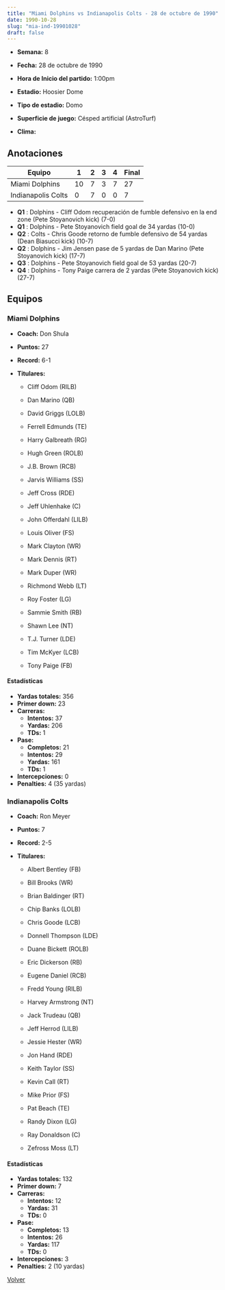 ```yaml
---
title: "Miami Dolphins vs Indianapolis Colts - 28 de octubre de 1990"
date: 1990-10-28
slug: "mia-ind-19901028"
draft: false
---
```


* **Semana:** 8
* **Fecha:** 28 de octubre de 1990

* **Hora de Inicio del partido:** 1:00pm
* **Estadio:** Hoosier Dome
* **Tipo de estadio:** Domo
* **Superficie de juego:** Césped artificial (AstroTurf)
* **Clima:** 





## Anotaciones
| Equipo | 1 | 2 | 3 | 4 | Final |
|--------|---|---|---|---|-------|
| Miami Dolphins  | 10 | 7 | 3 | 7  | 27 |
| Indianapolis Colts  | 0 | 7 | 0 | 0  | 7 |
* **Q1** : Dolphins - Cliff Odom recuperación de fumble defensivo en la end zone (Pete Stoyanovich kick) (7-0)
* **Q1** : Dolphins - Pete Stoyanovich field goal de 34 yardas (10-0)
* **Q2** : Colts - Chris Goode retorno de fumble defensivo de 54 yardas (Dean Biasucci kick) (10-7)
* **Q2** : Dolphins - Jim Jensen pase de 5 yardas de Dan Marino (Pete Stoyanovich kick) (17-7)
* **Q3** : Dolphins - Pete Stoyanovich field goal de 53 yardas (20-7)
* **Q4** : Dolphins - Tony Paige carrera de 2 yardas (Pete Stoyanovich kick) (27-7)


## Equipos


### Miami Dolphins
* **Coach:** Don Shula
* **Puntos:** 27
* **Record:** 6-1
* **Titulares:** 

  * Cliff Odom (RILB) 

  * Dan Marino (QB) 

  * David Griggs (LOLB) 

  * Ferrell Edmunds (TE) 

  * Harry Galbreath (RG) 

  * Hugh Green (ROLB) 

  * J.B. Brown (RCB) 

  * Jarvis Williams (SS) 

  * Jeff Cross (RDE) 

  * Jeff Uhlenhake (C) 

  * John Offerdahl (LILB) 

  * Louis Oliver (FS) 

  * Mark Clayton (WR) 

  * Mark Dennis (RT) 

  * Mark Duper (WR) 

  * Richmond Webb (LT) 

  * Roy Foster (LG) 

  * Sammie Smith (RB) 

  * Shawn Lee (NT) 

  * T.J. Turner (LDE) 

  * Tim McKyer (LCB) 

  * Tony Paige (FB) 

#### Estadísticas
* **Yardas totales:** 356
* **Primer down:** 23
* **Carreras:**
  * **Intentos:** 37
  * **Yardas:** 206
  * **TDs:** 1
* **Pase:**
  * **Completos:** 21
  * **Intentos:** 29
  * **Yardas:** 161
  * **TDs:** 1
* **Intercepciones:** 0
* **Penalties:** 4 (35 yardas)

### Indianapolis Colts
* **Coach:** Ron Meyer
* **Puntos:** 7
* **Record:** 2-5
* **Titulares:** 

  * Albert Bentley (FB) 

  * Bill Brooks (WR) 

  * Brian Baldinger (RT) 

  * Chip Banks (LOLB) 

  * Chris Goode (LCB) 

  * Donnell Thompson (LDE) 

  * Duane Bickett (ROLB) 

  * Eric Dickerson (RB) 

  * Eugene Daniel (RCB) 

  * Fredd Young (RILB) 

  * Harvey Armstrong (NT) 

  * Jack Trudeau (QB) 

  * Jeff Herrod (LILB) 

  * Jessie Hester (WR) 

  * Jon Hand (RDE) 

  * Keith Taylor (SS) 

  * Kevin Call (RT) 

  * Mike Prior (FS) 

  * Pat Beach (TE) 

  * Randy Dixon (LG) 

  * Ray Donaldson (C) 

  * Zefross Moss (LT) 

#### Estadísticas
* **Yardas totales:** 132
* **Primer down:** 7
* **Carreras:**
  * **Intentos:** 12
  * **Yardas:** 31
  * **TDs:** 0
* **Pase:**
  * **Completos:** 13
  * **Intentos:** 26
  * **Yardas:** 117
  * **TDs:** 0
* **Intercepciones:** 3
* **Penalties:** 2 (10 yardas)


[Volver](/historia/1990)
